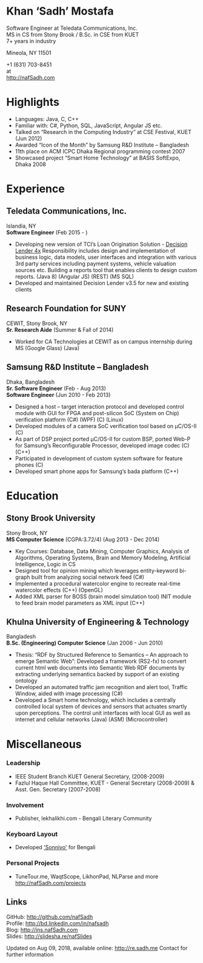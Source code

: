 Khan ‘Sadh’ Mostafa 
===================
Software Engineer at Teledata Communications, Inc.  
MS in CS from Stony Brook / B.Sc. in CSE from KUET  
7+ years in industry  

Mineola, NY 11501
  
+1 (631) 703-8451  
<name>at<website>   
http://nafSadh.com   

Highlights
==========
* Languages: Java, C, C++ 
* Familiar with: C#, Python, SQL, JavaScript, Angular JS etc.
* Talked on “Research in the Computing Industry” at CSE Festival, KUET (Jun 2012)
* Awarded “Icon of the Month” by Samsung R&D Institute – Bangladesh
* 11th place on ACM ICPC Dhaka Regional programming contest 2007
* Showcased project “Smart Home Technology” at BASIS SoftExpo, Dhaka 2008

Experience
==========

Teledata Communications, Inc. 
-----------------------------
Islandia, NY  
**Software Engineer** (Feb 2015 - )   
* Developing new version of TCI’s Loan Origination Solution - [Decision Lender 4x](http://tcicredit.com/what-is-decisionlender)
Responsibility includes design and implementation of business logic, data models, user interfaces and integration with various 3rd party services including payment systems, vehicle valuation sources etc. Building a reports tool that enables clients to design custom reports. (Java 8) (Angular JS) (REST) (MS SQL)
* Developed and maintained Decision Lender v3.5 for new and existing clients

Research Foundation for SUNY 
----------------------------
CEWIT, Stony Brook, NY  
**Sr. Research Aide** (Summer & Fall of 2014)   
* Worked for CA Technologies at CEWIT as on campus internship during MS
(Google Glass) (Java)

Samsung R&D Institute – Bangladesh 
----------------------------------
Dhaka, Bangladesh  
**Sr. Software Engineer** (Feb - Aug 2013)   
**Software Engineer** (Jun 2010 - Feb 2013)   
* Designed a host – target interaction protocol and developed control module with GUI for FPGA and post-silicon SoC (System on Chip) verification platform
(C#) (WPF) (C) (Linux)
* Developed modules of a camera SoC verification tool based on μC/OS-II (C)
* As part of DSP project ported μC/OS-II for custom BSP, ported Web-P for Samsung’s Reconfigurable Processor, developed image codec (C) (C++)
* Participated in development of custom system software for feature phones (C)
* Developed smart phone apps for Samsung’s bada platform (C++)

Education
=========

Stony Brook University 
----------------------
Stony Brook, NY  
**MS Computer Science** (CGPA:3.72/4) (Aug 2013 - Dec 2014)   
* Key Courses: Database, Data Mining, Computer Graphics, Analysis of Algorithms, Operating Systems, Brain and Memory Modeling, Artificial Intelligence, Logic in CS
* Designed tool for opinion mining which leverages entity-keyword bi-graph built from analyzing social network feed (C#)
* Implemented a procedural watercolor engine to recreate real-time watercolor effects (C++) (OpenGL)
* Added XML parser for BOSS (brain model simulation tool) INIT module to feed brain model parameters as XML input (C++)

Khulna University of Engineering & Technology 
---------------------------------------------
Bangladesh  
**B.Sc. (Engineering) Computer Science** (Jan 2006 - Jun 2010)   
* Thesis: “RDF by Structured Reference to Semantics – An approach to emerge Semantic Web”: Developed a framework (RS2-fx) to convert current html web documents into Semantic Web RDF documents by extracting underlying semantics backed by support of an existing ontology
* Developed an automated traffic jam recognition and alert tool, Traffic Window, aided with image processing (C#)
* Developed a Smart home technology, which includes a centrally controlled local system of devices and sensors that actuates smartly upon perceptions. The control unit interfaces with local GUI as well as internet and cellular networks 
(Java) (ASM) (Microcontroller)

Miscellaneous
=============
### Leadership
* IEEE Student Branch KUET
General Secretary, (2008-2009)
* Fazlul Haque Hall Committee, KUET - General Secretary (2008-2009) & Asst. Gen. Secretary (2007-2008)
### Involvement
* Publisher, lekhalikhi.com - Bengali Literary Community
### Keyboard Layout
* Developed ['Sonnivo'](http://nafsadh.com/sonnivo) for Bengali
### Personal Projects
* TuneTour.me, WaqtScope, LikhonPad, NLParse and more
http://nafSadh.com/projects

Links
-----
GitHub: http://github.com/nafSadh  
Profile: http://bd.linkedin.com/in/nafsadh  
Blog: http://ins.nafSadh.com  
Slides: http://slidesha.re/nafSlides  

Updated on Aug 09, 2018, available online: http://re.sadh.me 
Contact for further information